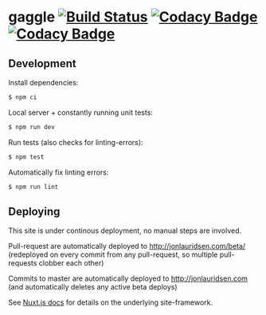 # gaggle [![Build Status](https://travis-ci.org/gaggle/gaggle.svg?branch=master)](https://travis-ci.org/gaggle/gaggle) [![Codacy Badge](https://api.codacy.com/project/badge/Grade/bf677b3778a14823b77ae7f68c485616)](https://www.codacy.com/app/gaggle/gaggle?utm_source=github.com&amp;utm_medium=referral&amp;utm_content=gaggle/gaggle&amp;utm_campaign=Badge_Grade) [![Codacy Badge](https://api.codacy.com/project/badge/Coverage/bf677b3778a14823b77ae7f68c485616)](https://www.codacy.com/app/gaggle/gaggle?utm_source=github.com&amp;utm_medium=referral&amp;utm_content=gaggle/gaggle&amp;utm_campaign=Badge_Coverage)

## Development
Install dependencies:
```bash
$ npm ci
```

Local server + constantly running unit tests:
``` bash
$ npm run dev
```

Run tests (also checks for linting-errors):
``` bash
$ npm test
```

Automatically fix linting errors:
``` bash
$ npm run lint
```

## Deploying
This site is under continous deployment, no manual steps are involved.

Pull-request are automatically deployed to http://jonlauridsen.com/beta/
(redeployed on every commit from any pull-request, 
so multiple pull-requests clobber each other)

Commits to master are automatically deployed to http://jonlauridsen.com
(and automatically deletes any active beta deploys)

See [Nuxt.js docs](https://nuxtjs.org) for details on the underlying site-framework.
